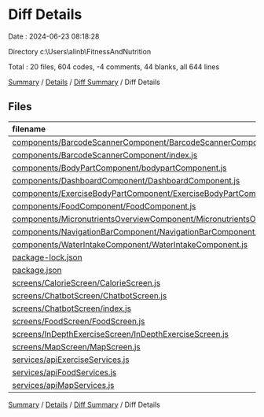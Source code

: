 # Diff Details

Date : 2024-06-23 08:18:28

Directory c:\\Users\\alinb\\FitnessAndNutrition

Total : 20 files,  604 codes, -4 comments, 44 blanks, all 644 lines

[Summary](results.md) / [Details](details.md) / [Diff Summary](diff.md) / Diff Details

## Files
| filename | language | code | comment | blank | total |
| :--- | :--- | ---: | ---: | ---: | ---: |
| [components/BarcodeScannerComponent/BarcodeScannerComponent.js](/components/BarcodeScannerComponent/BarcodeScannerComponent.js) | JavaScript | 77 | 0 | 7 | 84 |
| [components/BarcodeScannerComponent/index.js](/components/BarcodeScannerComponent/index.js) | JavaScript | 1 | 0 | 0 | 1 |
| [components/BodyPartComponent/bodypartComponent.js](/components/BodyPartComponent/bodypartComponent.js) | JavaScript | -3 | -1 | 0 | -4 |
| [components/DashboardComponent/DashboardComponent.js](/components/DashboardComponent/DashboardComponent.js) | JavaScript | -5 | 0 | 0 | -5 |
| [components/ExerciseBodyPartComponent/ExerciseBodyPartComponent.js](/components/ExerciseBodyPartComponent/ExerciseBodyPartComponent.js) | JavaScript | -16 | -1 | -4 | -21 |
| [components/FoodComponent/FoodComponent.js](/components/FoodComponent/FoodComponent.js) | JavaScript | 1 | 0 | 0 | 1 |
| [components/MicronutrientsOverviewComponent/MicronutrientsOverviewComponent.js](/components/MicronutrientsOverviewComponent/MicronutrientsOverviewComponent.js) | JavaScript | -60 | 0 | -4 | -64 |
| [components/NavigationBarComponent/NavigationBarComponent.js](/components/NavigationBarComponent/NavigationBarComponent.js) | JavaScript | 6 | 0 | 0 | 6 |
| [components/WaterIntakeComponent/WaterIntakeComponent.js](/components/WaterIntakeComponent/WaterIntakeComponent.js) | JavaScript | -1 | 0 | 0 | -1 |
| [package-lock.json](/package-lock.json) | JSON | 32 | 0 | 0 | 32 |
| [package.json](/package.json) | JSON | 2 | 0 | 0 | 2 |
| [screens/CalorieScreen/CalorieScreen.js](/screens/CalorieScreen/CalorieScreen.js) | JavaScript | 72 | 0 | 3 | 75 |
| [screens/ChatbotScreen/ChatbotScreen.js](/screens/ChatbotScreen/ChatbotScreen.js) | JavaScript | 254 | 0 | 12 | 266 |
| [screens/ChatbotScreen/index.js](/screens/ChatbotScreen/index.js) | JavaScript | 1 | 0 | 0 | 1 |
| [screens/FoodScreen/FoodScreen.js](/screens/FoodScreen/FoodScreen.js) | JavaScript | 103 | 0 | 9 | 112 |
| [screens/InDepthExerciseScreen/InDepthExerciseScreen.js](/screens/InDepthExerciseScreen/InDepthExerciseScreen.js) | JavaScript | 0 | -1 | -2 | -3 |
| [screens/MapScreen/MapScreen.js](/screens/MapScreen/MapScreen.js) | JavaScript | -23 | 0 | -5 | -28 |
| [services/apiExerciseServices.js](/services/apiExerciseServices.js) | JavaScript | 53 | 1 | 11 | 65 |
| [services/apiFoodServices.js](/services/apiFoodServices.js) | JavaScript | 81 | -2 | 13 | 92 |
| [services/apiMapServices.js](/services/apiMapServices.js) | JavaScript | 29 | 0 | 4 | 33 |

[Summary](results.md) / [Details](details.md) / [Diff Summary](diff.md) / Diff Details